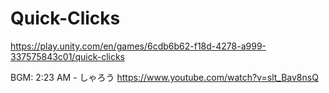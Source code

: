 # Quick-Clicks
https://play.unity.com/en/games/6cdb6b62-f18d-4278-a999-337575843c01/quick-clicks

BGM: 2:23 AM - しゃろう https://www.youtube.com/watch?v=slt_Bav8nsQ
